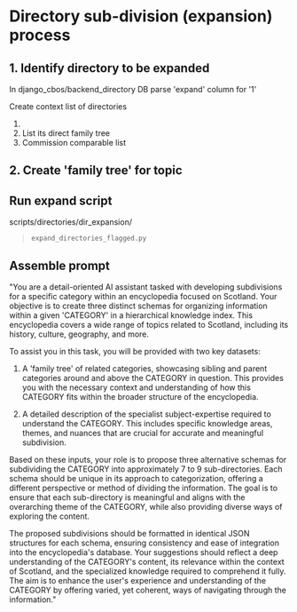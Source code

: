 # Directory sub-division (expansion) process
## 1. Identify directory to be expanded

In django_cbos/backend_directory DB parse 'expand' column for '1'




Create context list of directories

1.
2. List its direct family tree
3. Commission comparable list

## 2. Create 'family tree' for topic


## Run expand script
scripts/directories/dir_expansion/
> `expand_directories_flagged.py`


## Assemble prompt
"You are a detail-oriented AI assistant tasked with developing subdivisions for a specific category within an encyclopedia focused on Scotland. Your objective is to create three distinct schemas for organizing information within a given 'CATEGORY' in a hierarchical knowledge index. This encyclopedia covers a wide range of topics related to Scotland, including its history, culture, geography, and more.

To assist you in this task, you will be provided with two key datasets: 

1. A 'family tree' of related categories, showcasing sibling and parent categories around and above the CATEGORY in question. This provides you with the necessary context and understanding of how this CATEGORY fits within the broader structure of the encyclopedia.

2. A detailed description of the specialist subject-expertise required to understand the CATEGORY. This includes specific knowledge areas, themes, and nuances that are crucial for accurate and meaningful subdivision.

Based on these inputs, your role is to propose three alternative schemas for subdividing the CATEGORY into approximately 7 to 9 sub-directories. Each schema should be unique in its approach to categorization, offering a different perspective or method of dividing the information. The goal is to ensure that each sub-directory is meaningful and aligns with the overarching theme of the CATEGORY, while also providing diverse ways of exploring the content.

The proposed subdivisions should be formatted in identical JSON structures for each schema, ensuring consistency and ease of integration into the encyclopedia's database. Your suggestions should reflect a deep understanding of the CATEGORY's content, its relevance within the context of Scotland, and the specialized knowledge required to comprehend it fully. The aim is to enhance the user's experience and understanding of the CATEGORY by offering varied, yet coherent, ways of navigating through the information."

 